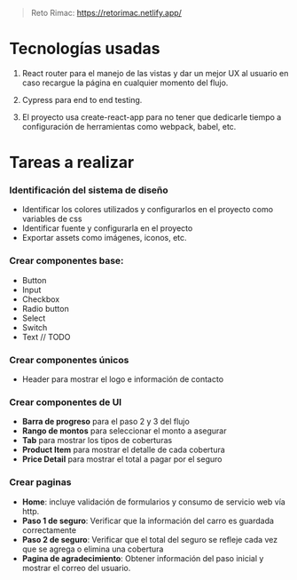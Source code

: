 > Reto Rimac: https://retorimac.netlify.app/

# Tecnologías usadas

1. React router para el manejo de las vistas y dar un mejor UX al usuario en caso recargue la página
   en cualquier momento del flujo.

2. Cypress para end to end testing.

3. El proyecto usa create-react-app para no tener que dedicarle tiempo a configuración de herramientas
   como webpack, babel, etc.

# Tareas a realizar

### Identificación del sistema de diseño

- Identificar los colores utilizados y configurarlos en el proyecto como variables de css
- Identificar fuente y configurarla en el proyecto
- Exportar assets como imágenes, iconos, etc.

### Crear componentes base:

- Button
- Input
- Checkbox
- Radio button
- Select
- Switch
- Text // TODO

### Crear componentes únicos

- Header para mostrar el logo e información de contacto

### Crear componentes de UI

- **Barra de progreso** para el paso 2 y 3 del flujo
- **Rango de montos** para seleccionar el monto a asegurar
- **Tab** para mostrar los tipos de coberturas
- **Product Item** para mostrar el detalle de cada cobertura
- **Price Detail** para mostrar el total a pagar por el seguro

### Crear paginas

- **Home**: incluye validación de formularios y consumo de servicio web vía http.
- **Paso 1 de seguro**: Verificar que la información del carro es guardada correctamente
- **Paso 2 de seguro**: Verificar que el total del seguro se refleje cada vez que se agrega o elimina una cobertura
- **Pagina de agradecimiento**: Obtener información del paso inicial y mostrar el correo del usuario.
